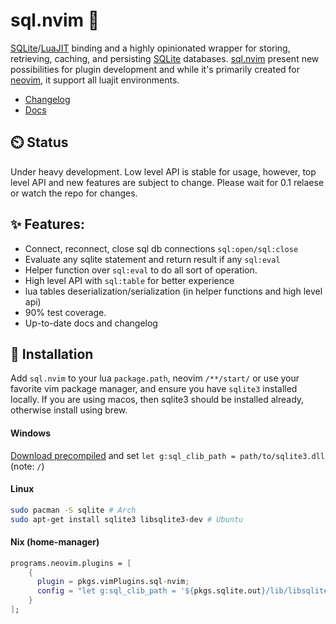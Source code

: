 sql.nvim 💫 
=================


[SQLite]/[LuaJIT] binding and a highly opinionated wrapper for storing, retrieving, caching, and persisting [SQLite] databases.
[sql.nvim] present new possibilities for plugin development and while it's primarily created for [neovim], it support all luajit environments.

- [Changelog](https://github.com/tami5/sql.nvim/blob/master/CHANGELOG.md)
- [Docs](https://github.com/tami5/sql.nvim/blob/master/doc/sql.txt)

⏲️ Status
------------------
Under heavy development. Low level API is stable for usage, however, top level API and new features are subject to change. 
Please wait for 0.1 relaese or watch the repo for changes.


✨ Features:
------------------
- Connect, reconnect, close sql db connections `sql:open/sql:close`
- Evaluate any sqlite statement and return result if any `sql:eval`
- Helper function over `sql:eval` to do all sort of operation.
- High level API with `sql:table` for better experience
- lua tables deserialization/serialization (in helper functions and high level api)
- 90% test coverage.
- Up-to-date docs and changelog


🚧 Installation
-----------------

Add `sql.nvim` to your lua `package.path`, neovim `/**/start/` or use your
favorite vim package manager, and ensure you have `sqlite3` installed locally. 
If you are using macos, then sqlite3 should be installed already, otherwise install using brew.


#### Windows

[Download precompiled](https://www.sqlite.org/download.html) and set `let g:sql_clib_path = path/to/sqlite3.dll` (note: `/`)

#### Linux
```bash
sudo pacman -S sqlite # Arch
sudo apt-get install sqlite3 libsqlite3-dev # Ubuntu
```

#### Nix (home-manager)
```nix
programs.neovim.plugins = [
    {
      plugin = pkgs.vimPlugins.sql-nvim;
      config = "let g:sql_clib_path = '${pkgs.sqlite.out}/lib/libsqlite3.so'";
    }
];
```

[Installation]: #🚧_installation
[Status]: #status
[SQLite]: https://www.sqlite.org/index.html
[LuaJIT]: https://luajit.org
[sql.nvim]: https://github.com/tami5/sql.nvim
[neovim]: https://github.com/neovim/neovim
